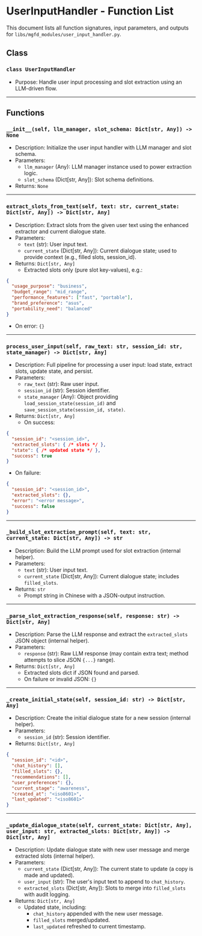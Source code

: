 # UserInputHandler - Function List

This document lists all function signatures, input parameters, and outputs for `libs/mgfd_modules/user_input_handler.py`.

## Class

### `class UserInputHandler`
- Purpose: Handle user input processing and slot extraction using an LLM-driven flow.

---

## Functions

### `__init__(self, llm_manager, slot_schema: Dict[str, Any]) -> None`
- Description: Initialize the user input handler with LLM manager and slot schema.
- Parameters:
  - `llm_manager` (Any): LLM manager instance used to power extraction logic.
  - `slot_schema` (Dict[str, Any]): Slot schema definitions.
- Returns: `None`

---

### `extract_slots_from_text(self, text: str, current_state: Dict[str, Any]) -> Dict[str, Any]`
- Description: Extract slots from the given user text using the enhanced extractor and current dialogue state.
- Parameters:
  - `text` (str): User input text.
  - `current_state` (Dict[str, Any]): Current dialogue state; used to provide context (e.g., filled slots, session_id).
- Returns: `Dict[str, Any]`
  - Extracted slots only (pure slot key-values), e.g.:
```json
{
  "usage_purpose": "business",
  "budget_range": "mid_range",
  "performance_features": ["fast", "portable"],
  "brand_preference": "asus",
  "portability_need": "balanced"
}
```
  - On error: `{}`

---

### `process_user_input(self, raw_text: str, session_id: str, state_manager) -> Dict[str, Any]`
- Description: Full pipeline for processing a user input: load state, extract slots, update state, and persist.
- Parameters:
  - `raw_text` (str): Raw user input.
  - `session_id` (str): Session identifier.
  - `state_manager` (Any): Object providing `load_session_state(session_id)` and `save_session_state(session_id, state)`.
- Returns: `Dict[str, Any]`
  - On success:
```json
{
  "session_id": "<session_id>",
  "extracted_slots": { /* slots */ },
  "state": { /* updated state */ },
  "success": true
}
```
  - On failure:
```json
{
  "session_id": "<session_id>",
  "extracted_slots": {},
  "error": "<error message>",
  "success": false
}
```

---

### `_build_slot_extraction_prompt(self, text: str, current_state: Dict[str, Any]) -> str`
- Description: Build the LLM prompt used for slot extraction (internal helper).
- Parameters:
  - `text` (str): User input text.
  - `current_state` (Dict[str, Any]): Current dialogue state; includes `filled_slots`.
- Returns: `str`
  - Prompt string in Chinese with a JSON-output instruction.

---

### `_parse_slot_extraction_response(self, response: str) -> Dict[str, Any]`
- Description: Parse the LLM response and extract the `extracted_slots` JSON object (internal helper).
- Parameters:
  - `response` (str): Raw LLM response (may contain extra text; method attempts to slice JSON `{...}` range).
- Returns: `Dict[str, Any]`
  - Extracted slots dict if JSON found and parsed.
  - On failure or invalid JSON: `{}`

---

### `_create_initial_state(self, session_id: str) -> Dict[str, Any]`
- Description: Create the initial dialogue state for a new session (internal helper).
- Parameters:
  - `session_id` (str): Session identifier.
- Returns: `Dict[str, Any]`
```json
{
  "session_id": "<id>",
  "chat_history": [],
  "filled_slots": {},
  "recommendations": [],
  "user_preferences": {},
  "current_stage": "awareness",
  "created_at": "<iso8601>",
  "last_updated": "<iso8601>"
}
```

---

### `_update_dialogue_state(self, current_state: Dict[str, Any], user_input: str, extracted_slots: Dict[str, Any]) -> Dict[str, Any]`
- Description: Update dialogue state with new user message and merge extracted slots (internal helper).
- Parameters:
  - `current_state` (Dict[str, Any]): The current state to update (a copy is made and updated).
  - `user_input` (str): The user's input text to append to `chat_history`.
  - `extracted_slots` (Dict[str, Any]): Slots to merge into `filled_slots` with audit logging.
- Returns: `Dict[str, Any]`
  - Updated state, including:
    - `chat_history` appended with the new user message.
    - `filled_slots` merged/updated.
    - `last_updated` refreshed to current timestamp.
